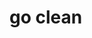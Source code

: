 <!--
 * @Author: matiastang
 * @Date: 2022-04-18 15:43:31
 * @LastEditors: matiastang
 * @LastEditTime: 2022-04-18 15:43:31
 * @FilePath: /matias-Golang/md/指令/clean.md
 * @Description: go clean
-->
# go clean